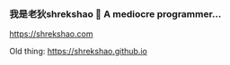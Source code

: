 ### 我是老狄shrekshao 👋 A mediocre programmer...

https://shrekshao.com

Old thing: https://shrekshao.github.io

<!--
**shrekshao/shrekshao** is a ✨ _special_ ✨ repository because its `README.md` (this file) appears on your GitHub profile.
-->

